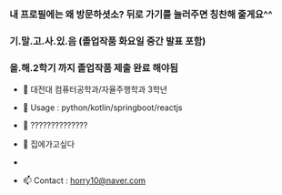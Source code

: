 ### 내 프로필에는 왜 방문하셧소? 뒤로 가기를 눌러주면 칭찬해 줄게요^^

### 기.말.고.사.있.음 (졸업작품 화요일 중간 발표 포함)

### 올.해.2학기 까지 졸업작품 제출 완료 해야됨


- 🔭 대전대 컴퓨터공학과/자율주행학과 3학년 

- 🌱 Usage : python/kotlin/springboot/reactjs

- 👯 ??????????????

- 💬 집에가고싶다
- 
- 📫 Contact : horry10@naver.com


